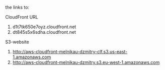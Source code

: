 the links to:

CloudFront URL
1. d1t7tk650e7oyz.cloudfront.net
2. dt845s5x6sdha.cloudfront.net

S3-website
1. http://aws-cloudfront-melnikau-dzmitry-clf.s3.us-east-1.amazonaws.com
2. http://aws-cloudfront-melnikau-dzmitry.s3.eu-west-1.amazonaws.com
